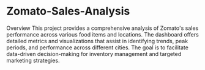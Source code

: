 # Zomato-Sales-Analysis

Overview
This project provides a comprehensive analysis of Zomato's sales performance across various food items and locations. The dashboard offers detailed metrics and visualizations that assist in identifying trends, peak periods, and performance across different cities. The goal is to facilitate data-driven decision-making for inventory management and targeted marketing strategies.
